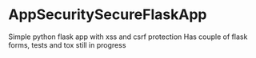 # AppSecuritySecureFlaskApp
Simple python flask app with xss and csrf protection
Has couple of flask forms,
tests and tox still in progress
